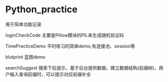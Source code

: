 # Python_practice
用于简单功能记录


loginCheckCode
  主要是Pillow模块的PIL来生成随机验证码
  
TimePracticeDemo
   平时练习的简单demo,有连接池、session等
 
 blutprint
   蓝图demo
   
 searchSuggest
    搜索下拉提示，基于后台提供数据，建立数据结构(前缀树)，用户输入查询前缀时，可以提示对应前缀补全
   
